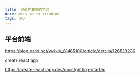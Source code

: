 ```yaml
---
title: 记录在算协的学习
date: 2023-10-20 15:50:00
tags: THU
---
```


## 平台前端

https://blog.csdn.net/weixin_61465100/article/details/126528236

create react app

https://create-react-app.dev/docs/getting-started